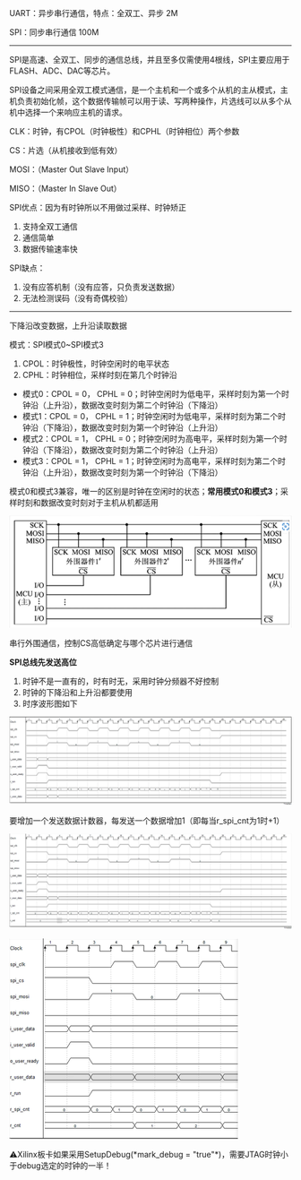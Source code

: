 UART：异步串行通信，特点：全双工、异步 2M

SPI：同步串行通信 100M

---

SPI是高速、全双工、同步的通信总线，并且至多仅需使用4根线，SPI主要应用于FLASH、ADC、DAC等芯片。

SPI设备之间采用全双工模式通信，是一个主机和一个或多个从机的主从模式，主机负责初始化帧，这个数据传输帧可以用于读、写两种操作，片选线可以从多个从机中选择一个来响应主机的请求。

CLK：时钟，有CPOL（时钟极性）和CPHL（时钟相位）两个参数

CS：片选（从机接收到低有效）

MOSI：（Master Out Slave Input）

MISO：（Master In Slave Out）



SPI优点：因为有时钟所以不用做过采样、时钟矫正

1. 支持全双工通信
2. 通信简单
3. 数据传输速率快

SPI缺点：

1. 没有应答机制（没有应答，只负责发送数据）
2. 无法检测误码（没有奇偶校验）

---

下降沿改变数据，上升沿读取数据



模式：SPI模式0~SPI模式3

1. CPOL：时钟极性，时钟空闲时的电平状态
2. CPHL：时钟相位，采样时刻在第几个时钟沿

- 模式0：CPOL = 0， CPHL = 0；时钟空闲时为低电平，采样时刻为第一个时钟沿（上升沿），数据改变时刻为第二个时钟沿（下降沿）
- 模式1：CPOL = 0， CPHL = 1；时钟空闲时为低电平，采样时刻为第二个时钟沿（下降沿），数据改变时刻为第一个时钟沿（上升沿）
- 模式2：CPOL = 1， CPHL = 0；时钟空闲时为高电平，采样时刻为第一个时钟沿（下降沿），数据改变时刻为第二个时钟沿（上升沿）
- 模式3：CPOL = 1， CPHL = 1；时钟空闲时为高电平，采样时刻为第二个时钟沿（上升沿），数据改变时刻为第一个时钟沿（下降沿）

模式0和模式3兼容，唯一的区别是时钟在空闲时的状态；**常用模式0和模式3**；采样时刻和数据改变时刻对于主机从机都适用

![image-20240618083329179](README.assets/image-20240618083329179.png)

串行外围通信，控制CS高低确定与哪个芯片进行通信



**SPI总线先发送高位**

1. 时钟不是一直有的，时有时无，采用时钟分频器不好控制
2. 时钟的下降沿和上升沿都要使用
3. 时序波形图如下

![image-20240618092501014](README.assets/image-20240618092501014.png)

要增加一个发送数据计数器，每发送一个数据增加1（即每当r_spi_cnt为1时+1）

![image-20240618094939652](README.assets/image-20240618094939652.png)

![image-20240618101743133](README.assets/image-20240618101743133.png)

⚠Xilinx板卡如果采用SetupDebug(\*mark_debug = "true"\*)，需要JTAG时钟小于debug选定的时钟的一半！